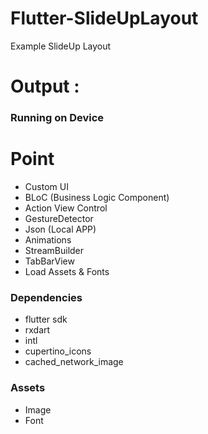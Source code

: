 # Flutter-SlideUpLayout
Example SlideUp Layout


# Output : 
### Running on Device

 
# Point
- Custom UI
- BLoC (Business Logic Component)
- Action View Control
- GestureDetector
- Json (Local APP)
- Animations
- StreamBuilder
- TabBarView
- Load Assets & Fonts 

### Dependencies
- flutter sdk
- rxdart
- intl
- cupertino_icons
- cached_network_image

### Assets
- Image
- Font
